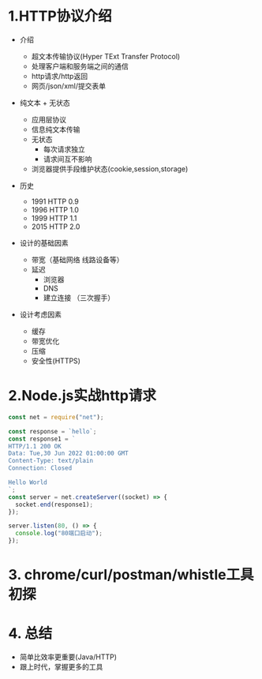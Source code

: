 # 1.HTTP协议介绍

- 介绍
  - 超文本传输协议(Hyper TExt Transfer Protocol)
  - 处理客户端和服务端之间的通信
  - http请求/http返回
  - 网页/json/xml/提交表单

- 纯文本 + 无状态
  - 应用层协议  
  - 信息纯文本传输
  - 无状态
    - 每次请求独立
    - 请求间互不影响
  - 浏览器提供手段维护状态(cookie,session,storage)

- 历史
  - 1991 HTTP 0.9
  - 1996 HTTP 1.0
  - 1999 HTTP 1.1
  - 2015 HTTP 2.0

- 设计的基础因素
  - 带宽（基础网络 线路设备等）
  - 延迟
    - 浏览器
    - DNS
    - 建立连接 （三次握手）
- 设计考虑因素
  - 缓存
  - 带宽优化
  - 压缩
  - 安全性(HTTPS)
  

# 2.Node.js实战http请求
```javascript
const net = require("net");

const response = `hello`;
const response1 = `
HTTP/1.1 200 OK
Data: Tue,30 Jun 2022 01:00:00 GMT
Content-Type: text/plain
Connection: Closed

Hello World
`;
const server = net.createServer((socket) => {
  socket.end(response1);
});

server.listen(80, () => {
  console.log("80端口启动");
});
```

# 3. chrome/curl/postman/whistle工具初探


# 4. 总结
- 简单比效率更重要(Java/HTTP)
- 跟上时代，掌握更多的工具